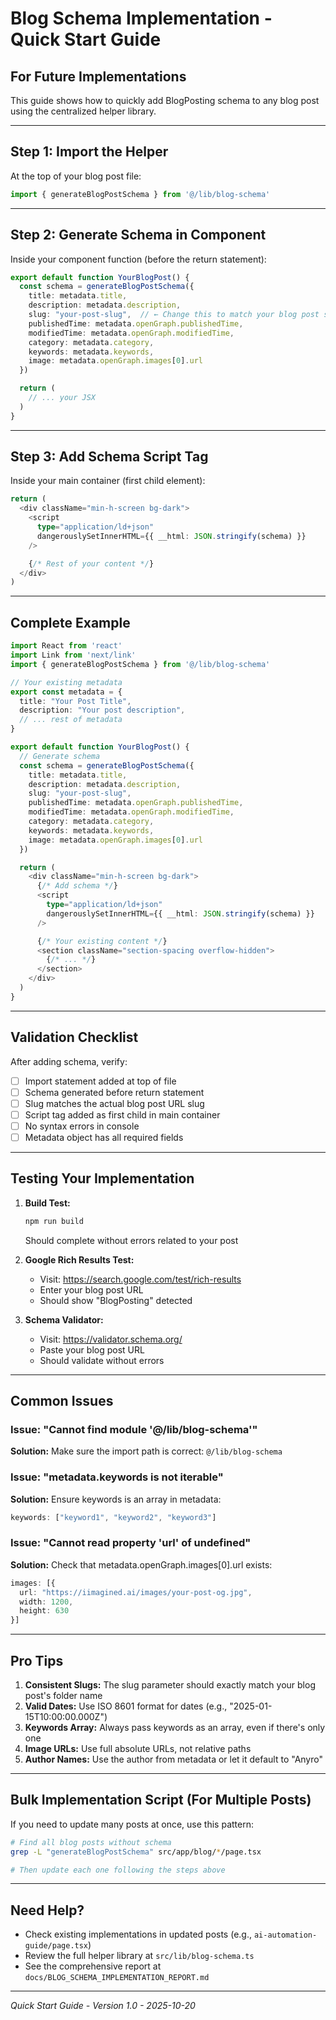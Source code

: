 # Blog Schema Implementation - Quick Start Guide

## For Future Implementations

This guide shows how to quickly add BlogPosting schema to any blog post using the centralized helper library.

---

## Step 1: Import the Helper

At the top of your blog post file:

```typescript
import { generateBlogPostSchema } from '@/lib/blog-schema'
```

---

## Step 2: Generate Schema in Component

Inside your component function (before the return statement):

```typescript
export default function YourBlogPost() {
  const schema = generateBlogPostSchema({
    title: metadata.title,
    description: metadata.description,
    slug: "your-post-slug",  // ← Change this to match your blog post slug
    publishedTime: metadata.openGraph.publishedTime,
    modifiedTime: metadata.openGraph.modifiedTime,
    category: metadata.category,
    keywords: metadata.keywords,
    image: metadata.openGraph.images[0].url
  })

  return (
    // ... your JSX
  )
}
```

---

## Step 3: Add Schema Script Tag

Inside your main container (first child element):

```typescript
return (
  <div className="min-h-screen bg-dark">
    <script
      type="application/ld+json"
      dangerouslySetInnerHTML={{ __html: JSON.stringify(schema) }}
    />

    {/* Rest of your content */}
  </div>
)
```

---

## Complete Example

```typescript
import React from 'react'
import Link from 'next/link'
import { generateBlogPostSchema } from '@/lib/blog-schema'

// Your existing metadata
export const metadata = {
  title: "Your Post Title",
  description: "Your post description",
  // ... rest of metadata
}

export default function YourBlogPost() {
  // Generate schema
  const schema = generateBlogPostSchema({
    title: metadata.title,
    description: metadata.description,
    slug: "your-post-slug",
    publishedTime: metadata.openGraph.publishedTime,
    modifiedTime: metadata.openGraph.modifiedTime,
    category: metadata.category,
    keywords: metadata.keywords,
    image: metadata.openGraph.images[0].url
  })

  return (
    <div className="min-h-screen bg-dark">
      {/* Add schema */}
      <script
        type="application/ld+json"
        dangerouslySetInnerHTML={{ __html: JSON.stringify(schema) }}
      />

      {/* Your existing content */}
      <section className="section-spacing overflow-hidden">
        {/* ... */}
      </section>
    </div>
  )
}
```

---

## Validation Checklist

After adding schema, verify:

- [ ] Import statement added at top of file
- [ ] Schema generated before return statement
- [ ] Slug matches the actual blog post URL slug
- [ ] Script tag added as first child in main container
- [ ] No syntax errors in console
- [ ] Metadata object has all required fields

---

## Testing Your Implementation

1. **Build Test:**
   ```bash
   npm run build
   ```
   Should complete without errors related to your post

2. **Google Rich Results Test:**
   - Visit: https://search.google.com/test/rich-results
   - Enter your blog post URL
   - Should show "BlogPosting" detected

3. **Schema Validator:**
   - Visit: https://validator.schema.org/
   - Paste your blog post URL
   - Should validate without errors

---

## Common Issues

### Issue: "Cannot find module '@/lib/blog-schema'"
**Solution:** Make sure the import path is correct: `@/lib/blog-schema`

### Issue: "metadata.keywords is not iterable"
**Solution:** Ensure keywords is an array in metadata:
```typescript
keywords: ["keyword1", "keyword2", "keyword3"]
```

### Issue: "Cannot read property 'url' of undefined"
**Solution:** Check that metadata.openGraph.images[0].url exists:
```typescript
images: [{
  url: "https://iimagined.ai/images/your-post-og.jpg",
  width: 1200,
  height: 630
}]
```

---

## Pro Tips

1. **Consistent Slugs:** The slug parameter should exactly match your blog post's folder name
2. **Valid Dates:** Use ISO 8601 format for dates (e.g., "2025-01-15T10:00:00.000Z")
3. **Keywords Array:** Always pass keywords as an array, even if there's only one
4. **Image URLs:** Use full absolute URLs, not relative paths
5. **Author Names:** Use the author from metadata or let it default to "Anyro"

---

## Bulk Implementation Script (For Multiple Posts)

If you need to update many posts at once, use this pattern:

```bash
# Find all blog posts without schema
grep -L "generateBlogPostSchema" src/app/blog/*/page.tsx

# Then update each one following the steps above
```

---

## Need Help?

- Check existing implementations in updated posts (e.g., `ai-automation-guide/page.tsx`)
- Review the full helper library at `src/lib/blog-schema.ts`
- See the comprehensive report at `docs/BLOG_SCHEMA_IMPLEMENTATION_REPORT.md`

---

*Quick Start Guide - Version 1.0 - 2025-10-20*
